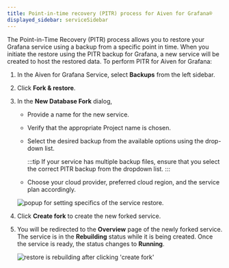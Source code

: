 ```yaml
---
title: Point-in-time recovery (PITR) process for Aiven for Grafana®
displayed_sidebar: serviceSidebar
---
```


The Point-in-Time Recovery (PITR) process allows you to restore your Grafana service using a backup from a specific point in time.
When you
initiate the restore using the PITR backup for Grafana, a new service
will be created to host the restored data. To perform PITR for Aiven for Grafana:

1.  In the Aiven for Grafana Service, select **Backups** from the left
    sidebar.

2.  Click **Fork & restore**.

3.  In the **New Database Fork** dialog,

    -   Provide a name for the new service.

    -   Verify that the appropriate Project name is chosen.

    -   Select the desired backup from the available options using the
        drop-down list.

        :::tip
        If your service has multiple backup files, ensure that you
        select the correct PITR backup from the dropdown list.
        :::

    -   Choose your cloud provider, preferred cloud region, and the
        service plan accordingly.

    ![popup for setting specifics of the service restore.](/images/content/products/grafana/grafana-pitr-new-db-fork-popup.png)

4.  Click **Create fork** to create the new forked service.

5.  You will be redirected to the **Overview** page of the newly forked
    service. The service is in the **Rebuilding** status while it is
    being created. Once the service is ready, the status changes to
    **Running**.

    ![restore is rebuilding after clicking \'create fork\'](/images/content/products/grafana/grafana-pitr-after-fork.png)
